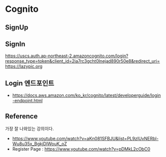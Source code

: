 # Cognito

## SignUp

## SignIn
https://uscs.auth.ap-northeast-2.amazoncognito.com/login?response_type=token&client_id=2ia7rc3gcht0lnejad890r50e8&redirect_uri=https://lazypic.org

## Login 엔드포인트
- https://docs.aws.amazon.com/ko_kr/cognito/latest/developerguide/login-endpoint.html

## Reference
가장 잘 나와있는 강의이다.
- https://www.youtube.com/watch?v=aKn081SFBJU&list=PL9zIUvNERbl-Wu8u35x_BgkjDIWouK_oZ
- Register Page : https://www.youtube.com/watch?v=pDMkL2cObC0
